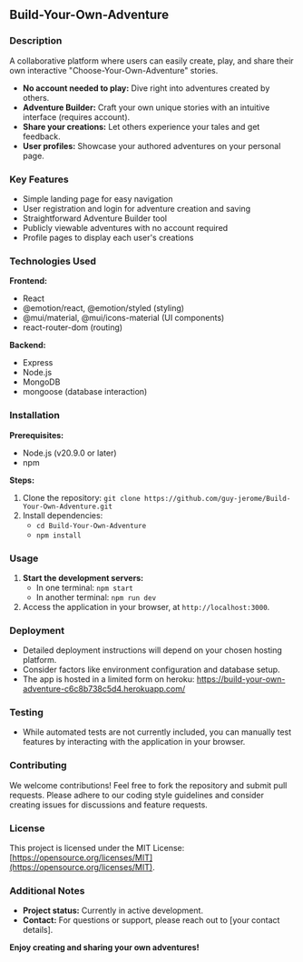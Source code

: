 ## **Build-Your-Own-Adventure**

### **Description**

A collaborative platform where users can easily create, play, and share their own interactive "Choose-Your-Own-Adventure" stories.

- **No account needed to play:** Dive right into adventures created by others.
- **Adventure Builder:** Craft your own unique stories with an intuitive interface (requires account).
- **Share your creations:** Let others experience your tales and get feedback.
- **User profiles:** Showcase your authored adventures on your personal page.

### **Key Features**

- Simple landing page for easy navigation
- User registration and login for adventure creation and saving
- Straightforward Adventure Builder tool
- Publicly viewable adventures with no account required
- Profile pages to display each user's creations

### **Technologies Used**

**Frontend:**

- React
- @emotion/react, @emotion/styled (styling)
- @mui/material, @mui/icons-material (UI components)
- react-router-dom (routing)

**Backend:**

- Express
- Node.js
- MongoDB
- mongoose (database interaction)

### **Installation**

**Prerequisites:**

- Node.js (v20.9.0 or later)
- npm

**Steps:**

1. Clone the repository: `git clone https://github.com/guy-jerome/Build-Your-Own-Adventure.git`
2. Install dependencies:
   - `cd Build-Your-Own-Adventure`
   - `npm install`

### **Usage**

1. **Start the development servers:**
   - In one terminal: `npm start` 
   - In another terminal:  `npm run dev`
2. Access the application in your browser, at `http://localhost:3000`.

### **Deployment**

- Detailed deployment instructions will depend on your chosen hosting platform.
- Consider factors like environment configuration and database setup.
- The app is hosted in a limited form on heroku: https://build-your-own-adventure-c6c8b738c5d4.herokuapp.com/

### **Testing**

- While automated tests are not currently included, you can manually test features by interacting with the application in your browser.

### **Contributing**

We welcome contributions! Feel free to fork the repository and submit pull requests. Please adhere to our coding style guidelines and consider creating issues for discussions and feature requests.

### **License**

This project is licensed under the MIT License: [https://opensource.org/licenses/MIT](https://opensource.org/licenses/MIT).

### **Additional Notes**

- **Project status:** Currently in active development.
- **Contact:** For questions or support, please reach out to [your contact details].

**Enjoy creating and sharing your own adventures!**
